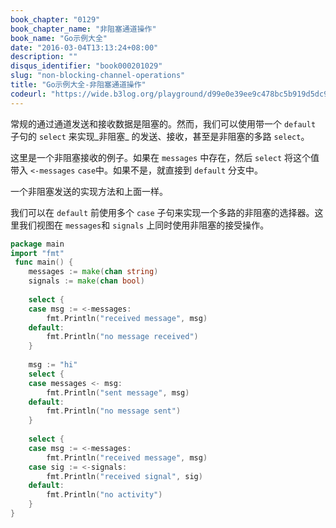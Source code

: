 ```yaml
---
book_chapter: "0129"
book_chapter_name: "非阻塞通道操作"
book_name: "Go示例大全"
date: "2016-03-04T13:13:24+08:00"
description: ""
disqus_identifier: "book000201029"
slug: "non-blocking-channel-operations"
title: "Go示例大全-非阻塞通道操作"
codeurl: "https://wide.b3log.org/playground/d99e0e39ee9c478bc5b919d5dc9e1507.go"
---
```

 
常规的通过通道发送和接收数据是阻塞的。然而，我们可以使用带一个 `default` 子句的 `select` 来实现_非阻塞_ 的发送、接收，甚至是非阻塞的多路 `select`。







这里是一个非阻塞接收的例子。如果在 `messages` 中存在，然后 `select` 将这个值带入 `<-messages` `case`中。如果不是，就直接到 `default` 分支中。

一个非阻塞发送的实现方法和上面一样。

我们可以在 `default` 前使用多个 `case` 子句来实现一个多路的非阻塞的选择器。这里我们视图在 `messages`和 `signals` 上同时使用非阻塞的接受操作。
 

```Go
package main  
import "fmt"  
 func main() {
    messages := make(chan string)
    signals := make(chan bool)  
 
    select {
    case msg := <-messages:
        fmt.Println("received message", msg)
    default:
        fmt.Println("no message received")
    }  
 
    msg := "hi"
    select {
    case messages <- msg:
        fmt.Println("sent message", msg)
    default:
        fmt.Println("no message sent")
    }  
 
    select {
    case msg := <-messages:
        fmt.Println("received message", msg)
    case sig := <-signals:
        fmt.Println("received signal", sig)
    default:
        fmt.Println("no activity")
    }
}  
```
